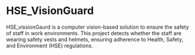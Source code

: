 # HSE_VisionGuard
HSE_vissionGaurd is a computer vision-based solution to ensure the safety of staff in work environments. This project detects whether the staff are wearing safety vests and helmets, ensuring adherence to Health, Safety, and Environment (HSE) regulations.
